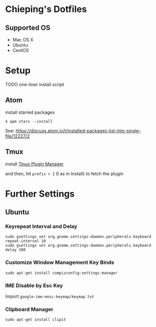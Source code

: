 # Chieping's Dotfiles

## Supported OS
- Mac OS X
- Ubuntu
- CentOS

# Setup
TODO one-liner install script

## Atom
install starred packages
```
$ apm stars --install
```

See: https://discuss.atom.io/t/installed-packages-list-into-single-file/12227/2

## Tmux
install [Tmux Plugin Manager](https://github.com/tmux-plugins/tpm)

and then, hit `prefix + I` (I as in Install) to fetch the plugin

# Further Settings

## Ubuntu

### Keyrepeat Interval and Delay

```
sudo gsettings set org.gnome.settings-daemon.peripherals.keyboard repeat-interval 10
sudo gsettings set org.gnome.settings-daemon.peripherals.keyboard delay 180
```

### Customize Window Management Key Binds

```
sudo apt-get install compizconfig-settings-manager
```

### IME Disable by Esc Key

Import `google-ime-mosc-keymap/keymap.txt`

### Clipboard Manager

```
sudo apt-get install clipit
```
